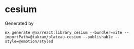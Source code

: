 # cesium

Generated by

```
nx generate @nx/react:library cesium --bundler=vite --importPath=@takram/plateau-cesium --publishable --style=@emotion/styled
```

